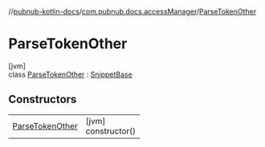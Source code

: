 //[pubnub-kotlin-docs](../../../index.md)/[com.pubnub.docs.accessManager](../index.md)/[ParseTokenOther](index.md)

# ParseTokenOther

[jvm]\
class [ParseTokenOther](index.md) : [SnippetBase](../../com.pubnub.docs/-snippet-base/index.md)

## Constructors

| | |
|---|---|
| [ParseTokenOther](-parse-token-other.md) | [jvm]<br>constructor() |
